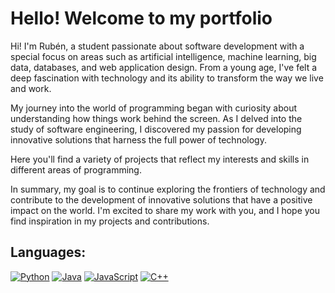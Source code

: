 # Hello! Welcome to my portfolio
Hi! I'm Rubén, a student passionate about software development with a special focus on areas such as artificial intelligence,
machine learning, big data, databases, and web application design. From a young age, I've felt a deep fascination with technology
and its ability to transform the way we live and work.

My journey into the world of programming began with curiosity about understanding how things work behind the screen. As I delved into
the study of software engineering, I discovered my passion for developing innovative solutions that harness the full power of technology.

Here you'll find a variety of projects that reflect my interests and skills in different areas of programming.

In summary, my goal is to continue exploring the frontiers of technology and contribute to the development of innovative solutions that
have a positive impact on the world. I'm excited to share my work with you, and I hope you find inspiration in my projects and contributions.



## Languages:
[![Python](https://img.shields.io/badge/python-3670A0?style=for-the-badge&logo=python&logoColor=white&labelColor=4e4f4e)]()
[![Java](https://img.shields.io/badge/Java-ED8B00?style=for-the-badge&logo=openjdk&logoColor=white&labelColor=4e4f4e)]()
[![JavaScript](https://shields.io/badge/JavaScript-F7DF1E?logo=JavaScript&logoColor=000&style=flat-square&labelColor=4e4f4e)]()
[![C++](https://img.shields.io/badge/C++-00599C?style=for-the-badge&logo=C%2B%2B&logoColor=white&labelColor=4e4f4e)]()
